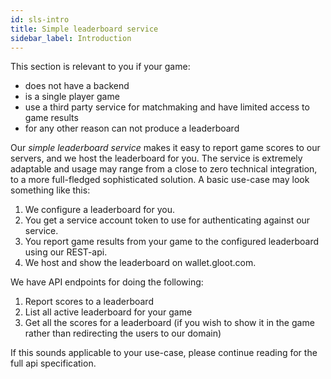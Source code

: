 ```yaml
---
id: sls-intro
title: Simple leaderboard service
sidebar_label: Introduction
---
```


This section is relevant to you if your game:

- does not have a backend
- is a single player game
- use a third party service for matchmaking and have limited access to game results
- for any other reason can not produce a leaderboard

Our _simple leaderboard service_ makes it easy to report game scores to our servers, and we host the leaderboard for you. The service is extremely adaptable and usage may range from a close to zero technical integration, to a more full-fledged sophisticated solution. A basic use-case may look something like this:

1. We configure a leaderboard for you.
2. You get a service account token to use for authenticating against our service.
3. You report game results from your game to the configured leaderboard using our REST-api.
4. We host and show the leaderboard on wallet.gloot.com.

We have API endpoints for doing the following:

1. Report scores to a leaderboard
2. List all active leaderboard for your game
3. Get all the scores for a leaderboard (if you wish to show it in the game rather than redirecting the users to our domain)

If this sounds applicable to your use-case, please continue reading for the full api specification.
